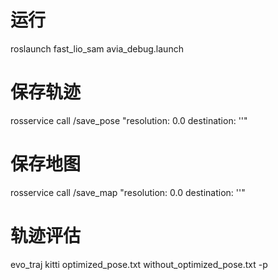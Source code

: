 # 运行
roslaunch fast_lio_sam avia_debug.launch

# 保存轨迹
<!-- 会保存gnss_pose/optimized_pose/without_optimized_pose(kitti格式) -->
rosservice call /save_pose "resolution: 0.0
destination: ''" 
# 保存地图
rosservice call /save_map "resolution: 0.0
destination: ''" 
# 轨迹评估
evo_traj kitti optimized_pose.txt without_optimized_pose.txt  -p
